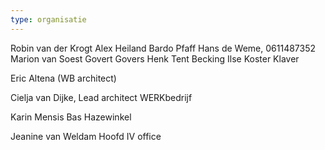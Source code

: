 ```yaml
---
type: organisatie
---
```


Robin van der Krogt
Alex Heiland
Bardo Pfaff
Hans de Weme, 0611487352
Marion van Soest
Govert Govers
Henk Tent Becking
Ilse Koster Klaver
  

Eric Altena (WB architect)

Cielja van Dijke, Lead architect WERKbedrijf

Karin Mensis
Bas Hazewinkel

Jeanine van Weldam Hoofd IV office